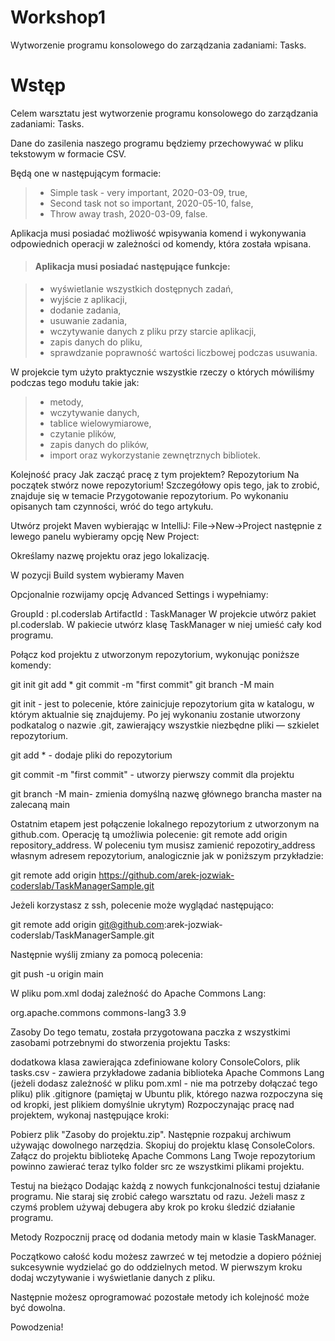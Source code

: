 # Workshop1
Wytworzenie programu konsolowego do zarządzania zadaniami: Tasks.
# Wstęp
Celem warsztatu jest wytworzenie programu konsolowego do zarządzania zadaniami: Tasks.

Dane do zasilenia naszego programu będziemy przechowywać w pliku tekstowym w formacie CSV.

Będą one w następującym formacie:

> - Simple task - very important, 2020-03-09, true,
> - Second task not so important, 2020-05-10, false,
> - Throw away trash, 2020-03-09, false.

Aplikacja musi posiadać możliwość wpisywania komend i wykonywania odpowiednich operacji w zależności od komendy, która została wpisana.

> #### Aplikacja musi posiadać następujące funkcje:

> - wyświetlanie wszystkich dostępnych zadań,
> - wyjście z aplikacji,
> - dodanie zadania,
> - usuwanie zadania,
> - wczytywanie danych z pliku przy starcie aplikacji,
> - zapis danych do pliku,
> - sprawdzanie poprawność wartości liczbowej podczas usuwania.

W projekcie tym użyto praktycznie wszystkie rzeczy o których mówiliśmy podczas tego modułu takie jak:

> - metody,
> - wczytywanie danych,
> - tablice wielowymiarowe,
> - czytanie plików,
> - zapis danych do plików,
> - import oraz wykorzystanie zewnętrznych bibliotek.

Kolejność pracy
Jak zacząć pracę z tym projektem?
Repozytorium
Na początek stwórz nowe repozytorium! Szczegółowy opis tego, jak to zrobić, znajduje się w temacie Przygotowanie repozytorium. Po wykonaniu opisanych tam czynności, wróć do tego artykułu.

Utwórz projekt Maven wybierając w IntelliJ: File->New->Project następnie z lewego panelu wybieramy opcję New Project:



Określamy nazwę projektu oraz jego lokalizację.

W pozycji Build system wybieramy Maven

Opcjonalnie rozwijamy opcję Advanced Settings i wypełniamy:

GroupId : pl.coderslab
ArtifactId : TaskManager
W projekcie utwórz pakiet pl.coderslab. W pakiecie utwórz klasę TaskManager w niej umieść cały kod programu.

Połącz kod projektu z utworzonym repozytorium, wykonując poniższe komendy:

git init
git add *
git commit -m "first commit"
git branch -M main

git init - jest to polecenie, które zainicjuje repozytorium gita w katalogu, w którym aktualnie się znajdujemy. Po jej wykonaniu zostanie utworzony podkatalog o nazwie .git, zawierający wszystkie niezbędne pliki — szkielet repozytorium.

git add * - dodaje pliki do repozytorium

git commit -m "first commit" - utworzy pierwszy commit dla projektu

git branch -M main- zmienia domyślną nazwę głównego brancha master na zalecaną main

Ostatnim etapem jest połączenie lokalnego repozytorium z utworzonym na github.com. Operację tą umożliwia polecenie: git remote add origin repository_address. W poleceniu tym musisz zamienić repozotiry_address własnym adresem repozytorium, analogicznie jak w poniższym przykładzie:

git remote add origin https://github.com/arek-jozwiak-coderslab/TaskManagerSample.git

Jeżeli korzystasz z ssh, polecenie może wyglądać następująco:

git remote add origin git@github.com:arek-jozwiak-coderslab/TaskManagerSample.git

Następnie wyślij zmiany za pomocą polecenia:

git push -u origin main

W pliku pom.xml dodaj zaleźność do Apache Commons Lang:

<dependencies>
    <dependency>
        <groupId>org.apache.commons</groupId>
        <artifactId>commons-lang3</artifactId>
        <version>3.9</version>
    </dependency>
</dependencies>

Zasoby
Do tego tematu, została przygotowana paczka z wszystkimi zasobami potrzebnymi do stworzenia projektu Tasks:

dodatkowa klasa zawierająca zdefiniowane kolory ConsoleColors,
plik tasks.csv - zawiera przykładowe zadania
biblioteka Apache Commons Lang (jeżeli dodasz zależność w pliku pom.xml - nie ma potrzeby dołączać tego pliku)
plik .gitignore (pamiętaj w Ubuntu plik, którego nazwa rozpoczyna się od kropki, jest plikiem domyślnie ukrytym)
Rozpoczynając pracę nad projektem, wykonaj następujące kroki:

Pobierz plik "Zasoby do projektu.zip".
Następnie rozpakuj archiwum używając dowolnego narzędzia.
Skopiuj do projektu klasę ConsoleColors.
Załącz do projektu bibliotekę Apache Commons Lang
Twoje repozytorium powinno zawierać teraz tylko folder src ze wszystkimi plikami projektu.

Testuj na bieżąco
Dodając każdą z nowych funkcjonalności testuj działanie programu. Nie staraj się zrobić całego warsztatu od razu. Jeżeli masz z czymś problem używaj debugera aby krok po kroku śledzić działanie programu.

Metody
Rozpocznij pracę od dodania metody main w klasie TaskManager.

Początkowo całość kodu możesz zawrzeć w tej metodzie a dopiero później sukcesywnie wydzielać go do oddzielnych metod. W pierwszym kroku dodaj wczytywanie i wyświetlanie danych z pliku.

Następnie możesz oprogramować pozostałe metody ich kolejność może być dowolna.

Powodzenia!
